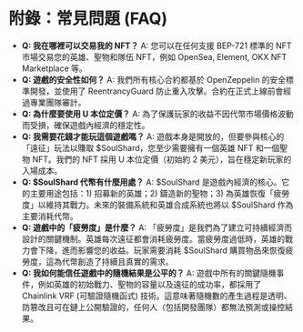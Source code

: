 # 附錄：常見問題 (FAQ)

* **Q: 我在哪裡可以交易我的 NFT？** A: 您可以在任何支援 BEP-721 標準的 NFT 市場交易您的英雄、聖物和隊伍 NFT，例如 OpenSea, Element, OKX NFT Marketplace 等。
* **Q: 遊戲的安全性如何？** A: 我們所有核心合約都基於 OpenZeppelin 的安全標準開發，並使用了 ReentrancyGuard 防止重入攻擊。合約在正式上線前會經過專業團隊審計。
* **Q: 為什麼要使用 U 本位定價？** A: 為了保護玩家的收益不因代幣市場價格波動而受損，確保遊戲內經濟的穩定性。
* **Q: 我需要花錢才能玩這個遊戲嗎？** A: 遊戲本身是開放的，但要參與核心的「遠征」玩法以賺取 $SoulShard，您至少需要擁有一個英雄 NFT 和一個聖物 NFT。我們的 NFT 採用 U 本位定價（初始約 2 美元），旨在穩定新玩家的入場成本。
* **Q: $SoulShard 代幣有什麼用處？** A: $SoulShard 是遊戲內經濟的核心。它的主要用途包括：1) 招募新的英雄；2) 鑄造新的聖物；3) 為英雄恢復「疲勞度」以維持其戰力。未來的裝備系統和英雄合成系統也將以 $SoulShard 作為主要消耗代幣。
* **Q: 遊戲中的「疲勞度」是什麼？** A: 「疲勞度」是我們為了建立可持續經濟而設計的關鍵機制。英雄每次遠征都會消耗疲勞度。當疲勞度過低時，英雄的戰力會下降，進而影響您的收益。玩家需要消耗 $SoulShard 購買物品來恢復疲勞度，這為代幣創造了持續且真實的需求。
* **Q: 我如何能信任遊戲中的隨機結果是公平的？** A: 遊戲中所有的關鍵隨機事件，例如英雄的初始戰力、聖物的容量以及遠征的成功率，都採用了 Chainlink VRF (可驗證隨機函式) 技術。這意味著隨機數的產生過程是透明、防篡改且可在鏈上公開驗證的，任何人（包括開發團隊）都無法預測或操控結果。
